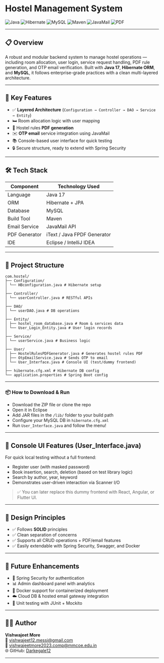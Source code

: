 # Hostel Management System

![Java](https://img.shields.io/badge/Java-17-blue.svg)
![Hibernate](https://img.shields.io/badge/Hibernate-ORM-red.svg)
![MySQL](https://img.shields.io/badge/MySQL-Database-yellow.svg)
![Maven](https://img.shields.io/badge/Maven-Build-orange.svg)
![JavaMail](https://img.shields.io/badge/JavaMail-API-green.svg)
![PDF](https://img.shields.io/badge/PDF-iText%2FFPDF-lightgrey.svg)

---

## 📋 Overview

A robust and modular backend system to manage hostel operations — including room allocation, user login, service request handling, PDF rule generation, and OTP email verification. Built with **Java 17**, **Hibernate ORM**, and **MySQL**, it follows enterprise-grade practices with a clean multi-layered architecture.

---

## 🚀 Key Features

- ✅ **Layered Architecture** (`Configuration → Controller → DAO → Service → Entity`)
- 🛏️ Room allocation logic with user mapping
- 🧾 Hostel rules **PDF generation**
- ✉️ **OTP email** service integration using JavaMail
- 📚 Console-based user interface for quick testing
- 🔒 Secure structure, ready to extend with Spring Security

---

## 🛠️ Tech Stack

| Component         | Technology Used               |
|-------------------|-------------------------------|
| Language          | Java 17                       |
| ORM               | Hibernate + JPA               |
| Database          | MySQL                         |
| Build Tool        | Maven                         |
| Email Service     | JavaMail API                  |
| PDF Generator     | iText / Java FPDF Generator   |
| IDE               | Eclipse / IntelliJ IDEA       |

---

## 🧱 Project Structure


```
com.hostel/
├── Configuration/
│ └── HBconfiguration.java # Hibernate setup
│
├── Controller/
│ └── userController.java # RESTful APIs
│
├── DAO/
│ └── userDAO.java # DB operations
│
├── Entity/
│ ├── hostel_room_database.java # Room & services data
│ └── User_Login_Entity.java # User login records
│
├── Service/
│ └── userService.java # Business logic
│
├── User/
│ ├── HostelRulesPDFGenerator.java # Generates hostel rules PDF
│ ├── OtpEmailService.java # Sends OTP to email
│ └── User_Interface.java # Console UI (test/dummy frontend)
│
├── hibernate.cfg.xml # Hibernate DB config
└── application.properties # Spring Boot config
```
---

### 📦 How to Download & Run

- Download the ZIP file or clone the repo  
- Open it in Eclipse  
- Add JAR files in the `/lib/` folder to your build path  
- Configure your MySQL DB in `hibernate.cfg.xml`  
- Run `User_Interface.java` and follow the menu!

---

## 🧪 Console UI Features (User_Interface.java)

For quick local testing without a full frontend:

- Register user (with masked password)
- Book insertion, search, deletion (based on test library logic)
- Search by author, year, keyword
- Demonstrates user-driven interaction via Scanner I/O

> ✅ You can later replace this dummy frontend with React, Angular, or Flutter UI.

---

## 🔐 Design Principles

- ✅ Follows **SOLID** principles
- ✅ Clean separation of concerns
- ✅ Supports all CRUD operations + PDF/email features
- ✅ Easily extendable with Spring Security, Swagger, and Docker

---

## 🚧 Future Enhancements

- 🔐 Spring Security for authentication
- 📊 Admin dashboard panel with analytics
- 🐳 Docker support for containerized deployment
- ☁️ Cloud DB & hosted email gateway integration
- 🧪 Unit testing with JUnit + Mockito

---

## 👨‍💻 Author

**Vishwajeet More**  
📧 vishwajeet12.messi@gmail.com  
📧 vishwajeetmore2023.comp@mmcoe.edu.in  
🌐 GitHub: [Darkegale12](https://github.com/Darkegale12)

---
